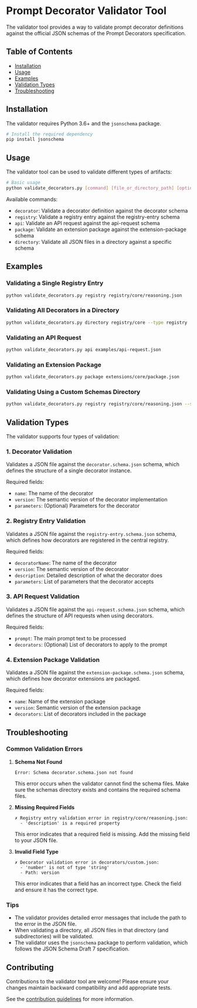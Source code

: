 # Prompt Decorator Validator Tool

The validator tool provides a way to validate prompt decorator definitions against the official JSON schemas of the Prompt Decorators specification.

## Table of Contents

- [Installation](#installation)
- [Usage](#usage)
- [Examples](#examples)
- [Validation Types](#validation-types)
- [Troubleshooting](#troubleshooting)

## Installation

The validator requires Python 3.6+ and the `jsonschema` package.

```bash
# Install the required dependency
pip install jsonschema
```

## Usage

The validator tool can be used to validate different types of artifacts:

```bash
# Basic usage
python validate_decorators.py [command] [file_or_directory_path] [options]
```

Available commands:

- `decorator`: Validate a decorator definition against the decorator schema
- `registry`: Validate a registry entry against the registry-entry schema
- `api`: Validate an API request against the api-request schema
- `package`: Validate an extension package against the extension-package schema
- `directory`: Validate all JSON files in a directory against a specific schema

## Examples

### Validating a Single Registry Entry

```bash
python validate_decorators.py registry registry/core/reasoning.json
```

### Validating All Decorators in a Directory

```bash
python validate_decorators.py directory registry/core --type registry
```

### Validating an API Request

```bash
python validate_decorators.py api examples/api-request.json
```

### Validating an Extension Package

```bash
python validate_decorators.py package extensions/core/package.json
```

### Validating Using a Custom Schemas Directory

```bash
python validate_decorators.py registry registry/core/reasoning.json --schemas-dir /path/to/schemas
```

## Validation Types

The validator supports four types of validation:

### 1. Decorator Validation

Validates a JSON file against the `decorator.schema.json` schema, which defines the structure of a single decorator instance.

Required fields:
- `name`: The name of the decorator
- `version`: The semantic version of the decorator implementation
- `parameters`: (Optional) Parameters for the decorator

### 2. Registry Entry Validation

Validates a JSON file against the `registry-entry.schema.json` schema, which defines how decorators are registered in the central registry.

Required fields:
- `decoratorName`: The name of the decorator
- `version`: The semantic version of the decorator
- `description`: Detailed description of what the decorator does
- `parameters`: List of parameters that the decorator accepts

### 3. API Request Validation

Validates a JSON file against the `api-request.schema.json` schema, which defines the structure of API requests when using decorators.

Required fields:
- `prompt`: The main prompt text to be processed
- `decorators`: (Optional) List of decorators to apply to the prompt

### 4. Extension Package Validation

Validates a JSON file against the `extension-package.schema.json` schema, which defines how decorator extensions are packaged.

Required fields:
- `name`: Name of the extension package
- `version`: Semantic version of the extension package
- `decorators`: List of decorators included in the package

## Troubleshooting

### Common Validation Errors

1. **Schema Not Found**

   ```
   Error: Schema decorator.schema.json not found
   ```

   This error occurs when the validator cannot find the schema files. Make sure the schemas directory exists and contains the required schema files.

2. **Missing Required Fields**

   ```
   ✗ Registry entry validation error in registry/core/reasoning.json:
     - 'description' is a required property
   ```

   This error indicates that a required field is missing. Add the missing field to your JSON file.

3. **Invalid Field Type**

   ```
   ✗ Decorator validation error in decorators/custom.json:
     - 'number' is not of type 'string'
     - Path: version
   ```

   This error indicates that a field has an incorrect type. Check the field and ensure it has the correct type.

### Tips

- The validator provides detailed error messages that include the path to the error in the JSON file.
- When validating a directory, all JSON files in that directory (and subdirectories) will be validated.
- The validator uses the `jsonschema` package to perform validation, which follows the JSON Schema Draft 7 specification.

## Contributing

Contributions to the validator tool are welcome! Please ensure your changes maintain backward compatibility and add appropriate tests.

See the [contribution guidelines](../CONTRIBUTING.md) for more information.

